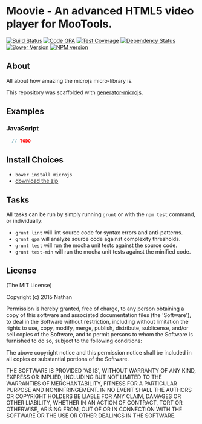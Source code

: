 # Moovie - An advanced HTML5 video player for MooTools.
[![Build Status][build-image]][build-url]
[![Code GPA][gpa-image]][gpa-url]
[![Test Coverage][coverage-image]][coverage-url]
[![Dependency Status][depstat-image]][depstat-url]
[![Bower Version][bower-image]][bower-url]
[![NPM version][npm-image]][npm-url]

## About

All about how amazing the microjs micro-library is.

This repository was scaffolded with [generator-microjs](https://github.com/daniellmb/generator-microjs).

## Examples

### JavaScript

```JavaScript
  // TODO
```

## Install Choices
- `bower install microjs`
- [download the zip](https://github.com/nbish11/microjs/archive/master.zip)

## Tasks

All tasks can be run by simply running `grunt` or with the `npm test` command, or individually:

  * `grunt lint` will lint source code for syntax errors and anti-patterns.
  * `grunt gpa` will analyze source code against complexity thresholds.
  * `grunt test` will run the mocha unit tests against the source code.
  * `grunt test-min` will run the mocha unit tests against the minified code.

## License

(The MIT License)

Copyright (c) 2015 Nathan 

Permission is hereby granted, free of charge, to any person obtaining
a copy of this software and associated documentation files (the
'Software'), to deal in the Software without restriction, including
without limitation the rights to use, copy, modify, merge, publish,
distribute, sublicense, and/or sell copies of the Software, and to
permit persons to whom the Software is furnished to do so, subject to
the following conditions:

The above copyright notice and this permission notice shall be
included in all copies or substantial portions of the Software.

THE SOFTWARE IS PROVIDED 'AS IS', WITHOUT WARRANTY OF ANY KIND,
EXPRESS OR IMPLIED, INCLUDING BUT NOT LIMITED TO THE WARRANTIES OF
MERCHANTABILITY, FITNESS FOR A PARTICULAR PURPOSE AND NONINFRINGEMENT.
IN NO EVENT SHALL THE AUTHORS OR COPYRIGHT HOLDERS BE LIABLE FOR ANY
CLAIM, DAMAGES OR OTHER LIABILITY, WHETHER IN AN ACTION OF CONTRACT,
TORT OR OTHERWISE, ARISING FROM, OUT OF OR IN CONNECTION WITH THE
SOFTWARE OR THE USE OR OTHER DEALINGS IN THE SOFTWARE.



[build-url]: https://travis-ci.org/nbish11/microjs
[build-image]: http://img.shields.io/travis/nbish11/microjs.png

[gpa-url]: https://codeclimate.com/github/nbish11/microjs
[gpa-image]: https://codeclimate.com/github/nbish11/microjs.png

[coverage-url]: https://codeclimate.com/github/nbish11/microjs/code?sort=covered_percent&sort_direction=desc
[coverage-image]: https://codeclimate.com/github/nbish11/microjs/coverage.png

[depstat-url]: https://david-dm.org/nbish11/microjs
[depstat-image]: https://david-dm.org/nbish11/microjs.png?theme=shields.io

[issues-url]: https://github.com/nbish11/microjs/issues
[issues-image]: http://img.shields.io/github/issues/nbish11/microjs.png

[bower-url]: http://bower.io/search/?q=microjs
[bower-image]: https://badge.fury.io/bo/microjs.png

[npm-url]: https://www.npmjs.org/package/microjs
[npm-image]: https://badge.fury.io/js/microjs.png